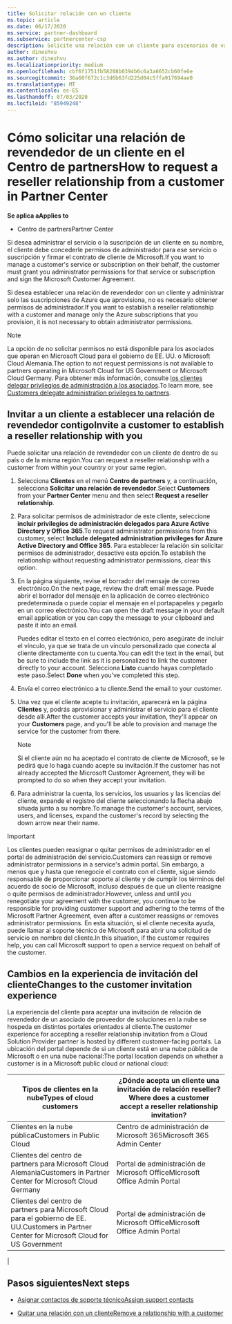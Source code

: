 ```yaml
---
title: Solicitar relación con un cliente
ms.topic: article
ms.date: 06/17/2020
ms.service: partner-dashboard
ms.subservice: partnercenter-csp
description: Solicite una relación con un cliente para escenarios de varios asociados y multicanal o si es necesario restaurar los privilegios de administrador delegado para un cliente.
author: dineshvu
ms.author: dineshvu
ms.localizationpriority: medium
ms.openlocfilehash: cbf6f1751fb58208b0394b6c6a3a6652cb60fe6e
ms.sourcegitcommit: 36a60f672c1c3d6b63fd225d04c5ffa917694ae0
ms.translationtype: MT
ms.contentlocale: es-ES
ms.lasthandoff: 07/03/2020
ms.locfileid: "85949248"
---
```

# <a name="how-to-request-a-reseller-relationship-from-a-customer-in-partner-center"></a><span data-ttu-id="a0ced-103">Cómo solicitar una relación de revendedor de un cliente en el Centro de partners</span><span class="sxs-lookup"><span data-stu-id="a0ced-103">How to request a reseller relationship from a customer in Partner Center</span></span>

<span data-ttu-id="a0ced-104">**Se aplica a**</span><span class="sxs-lookup"><span data-stu-id="a0ced-104">**Applies to**</span></span>

- <span data-ttu-id="a0ced-105">Centro de partners</span><span class="sxs-lookup"><span data-stu-id="a0ced-105">Partner Center</span></span>

<span data-ttu-id="a0ced-106">Si desea administrar el servicio o la suscripción de un cliente en su nombre, el cliente debe concederle permisos de administrador para ese servicio o suscripción y firmar el contrato de cliente de Microsoft.</span><span class="sxs-lookup"><span data-stu-id="a0ced-106">If you want to manage a customer's service or subscription on their behalf, the customer must grant you administrator permissions for that service or subscription and sign the Microsoft Customer Agreement.</span></span>

<span data-ttu-id="a0ced-107">Si desea establecer una relación de revendedor con un cliente y administrar solo las suscripciones de Azure que aprovisiona, no es necesario obtener permisos de administrador.</span><span class="sxs-lookup"><span data-stu-id="a0ced-107">If you want to establish a reseller relationship with a customer and manage only the Azure subscriptions that you provision, it is not necessary to obtain administrator permissions.</span></span>

>[!NOTE] 
><span data-ttu-id="a0ced-108">La opción de no solicitar permisos no está disponible para los asociados que operan en Microsoft Cloud para el gobierno de EE. UU. o Microsoft Cloud Alemania.</span><span class="sxs-lookup"><span data-stu-id="a0ced-108">The option to not request permissions is not available to partners operating in Microsoft Cloud for US Government or Microsoft Cloud Germany.</span></span> <span data-ttu-id="a0ced-109">Para obtener más información, consulte [los clientes delegar privilegios de administración a los asociados](https://docs.microsoft.com/partner-center/customers_revoke_admin_privileges).</span><span class="sxs-lookup"><span data-stu-id="a0ced-109">To learn more, see [Customers delegate administration privileges to partners](https://docs.microsoft.com/partner-center/customers_revoke_admin_privileges).</span></span>

## <a name="invite-a-customer-to-establish-a-reseller-relationship-with-you"></a><span data-ttu-id="a0ced-110">Invitar a un cliente a establecer una relación de revendedor contigo</span><span class="sxs-lookup"><span data-stu-id="a0ced-110">Invite a customer to establish a reseller relationship with you</span></span>

<span data-ttu-id="a0ced-111">Puede solicitar una relación de revendedor con un cliente de dentro de su país o de la misma región.</span><span class="sxs-lookup"><span data-stu-id="a0ced-111">You can request a reseller relationship with a customer from within your country or your same region.</span></span>

1. <span data-ttu-id="a0ced-112">Selecciona **Clientes** en el menú **Centro de partners** y, a continuación, selecciona **Solicitar una relación de revendedor**.</span><span class="sxs-lookup"><span data-stu-id="a0ced-112">Select **Customers** from your **Partner Center** menu and then select **Request a reseller relationship**.</span></span>

2. <span data-ttu-id="a0ced-113">Para solicitar permisos de administrador de este cliente, seleccione **incluir privilegios de administración delegados para Azure Active Directory y Office 365**.</span><span class="sxs-lookup"><span data-stu-id="a0ced-113">To request administrator permissions from this customer, select **Include delegated administration privileges for Azure Active Directory and Office 365**.</span></span> <span data-ttu-id="a0ced-114">Para establecer la relación sin solicitar permisos de administrador, desactive esta opción.</span><span class="sxs-lookup"><span data-stu-id="a0ced-114">To establish the relationship without requesting administrator permissions, clear this option.</span></span>

3. <span data-ttu-id="a0ced-115">En la página siguiente, revise el borrador del mensaje de correo electrónico.</span><span class="sxs-lookup"><span data-stu-id="a0ced-115">On the next page, review the draft email message.</span></span> <span data-ttu-id="a0ced-116">Puede abrir el borrador del mensaje en la aplicación de correo electrónico predeterminada o puede copiar el mensaje en el portapapeles y pegarlo en un correo electrónico.</span><span class="sxs-lookup"><span data-stu-id="a0ced-116">You can open the draft message in your default email application or you can copy the message to your clipboard and paste it into an email.</span></span>

   <span data-ttu-id="a0ced-117">Puedes editar el texto en el correo electrónico, pero asegúrate de incluir el vínculo, ya que se trata de un vínculo personalizado que conecta al cliente directamente con tu cuenta.</span><span class="sxs-lookup"><span data-stu-id="a0ced-117">You can edit the text in the email, but be sure to include the link as it is personalized to link the customer directly to your account.</span></span> <span data-ttu-id="a0ced-118">Selecciona **Listo** cuando hayas completado este paso.</span><span class="sxs-lookup"><span data-stu-id="a0ced-118">Select **Done** when you've completed this step.</span></span>

4. <span data-ttu-id="a0ced-119">Envía el correo electrónico a tu cliente.</span><span class="sxs-lookup"><span data-stu-id="a0ced-119">Send the email to your customer.</span></span>

5. <span data-ttu-id="a0ced-120">Una vez que el cliente acepte tu invitación, aparecerá en la página **Clientes** y, podrás aprovisionar y administrar el servicio para el cliente desde allí.</span><span class="sxs-lookup"><span data-stu-id="a0ced-120">After the customer accepts your invitation, they'll appear on your **Customers** page, and you'll be able to provision and manage the service for the customer from there.</span></span>

   > [!NOTE]
   > <span data-ttu-id="a0ced-121">Si el cliente aún no ha aceptado el contrato de cliente de Microsoft, se le pedirá que lo haga cuando acepte su invitación.</span><span class="sxs-lookup"><span data-stu-id="a0ced-121">If the customer has not already accepted the Microsoft Customer Agreement, they will be prompted to do so when they accept your invitation.</span></span> 

6. <span data-ttu-id="a0ced-122">Para administrar la cuenta, los servicios, los usuarios y las licencias del cliente, expande el registro del cliente seleccionando la flecha abajo situada junto a su nombre.</span><span class="sxs-lookup"><span data-stu-id="a0ced-122">To manage the customer's account, services, users, and licenses, expand the customer's record by selecting the down arrow near their name.</span></span>

> [!IMPORTANT]  
> <span data-ttu-id="a0ced-123">Los clientes pueden reasignar o quitar permisos de administrador en el portal de administración del servicio.</span><span class="sxs-lookup"><span data-stu-id="a0ced-123">Customers can reassign or remove administrator permissions in a service's admin portal.</span></span> <span data-ttu-id="a0ced-124">Sin embargo, a menos que y hasta que renegocie el contrato con el cliente, sigue siendo responsable de proporcionar soporte al cliente y de cumplir los términos del acuerdo de socio de Microsoft, incluso después de que un cliente reasigne o quite permisos de administrador.</span><span class="sxs-lookup"><span data-stu-id="a0ced-124">However, unless and until you renegotiate your agreement with the customer, you continue to be responsible for providing customer support and adhering to the terms of the Microsoft Partner Agreement, even after a customer reassigns or removes administrator permissions.</span></span> <span data-ttu-id="a0ced-125">En esta situación, si el cliente necesita ayuda, puede llamar al soporte técnico de Microsoft para abrir una solicitud de servicio en nombre del cliente.</span><span class="sxs-lookup"><span data-stu-id="a0ced-125">In this situation, if the customer requires help, you can call Microsoft support to open a service request on behalf of the customer.</span></span>

## <a name="changes-to-the-customer-invitation-experience"></a><span data-ttu-id="a0ced-126">Cambios en la experiencia de invitación del cliente</span><span class="sxs-lookup"><span data-stu-id="a0ced-126">Changes to the customer invitation experience</span></span>

<span data-ttu-id="a0ced-127">La experiencia del cliente para aceptar una invitación de relación de revendedor de un asociado de proveedor de soluciones en la nube se hospeda en distintos portales orientados al cliente.</span><span class="sxs-lookup"><span data-stu-id="a0ced-127">The customer experience for accepting a reseller relationship invitation from a Cloud Solution Provider partner is hosted by different customer-facing portals.</span></span> <span data-ttu-id="a0ced-128">La ubicación del portal depende de si un cliente está en una nube pública de Microsoft o en una nube nacional:</span><span class="sxs-lookup"><span data-stu-id="a0ced-128">The portal location depends on whether a customer is in a Microsoft public cloud or national cloud:</span></span>

|<span data-ttu-id="a0ced-129">Tipos de clientes en la nube</span><span class="sxs-lookup"><span data-stu-id="a0ced-129">Types of cloud customers</span></span>  | <span data-ttu-id="a0ced-130">¿Dónde acepta un cliente una invitación de relación reseller?</span><span class="sxs-lookup"><span data-stu-id="a0ced-130">Where does a customer accept a reseller relationship invitation?</span></span> |
|---------|---------
| <span data-ttu-id="a0ced-131">Clientes en la nube pública</span><span class="sxs-lookup"><span data-stu-id="a0ced-131">Customers in Public Cloud</span></span> | <span data-ttu-id="a0ced-132">Centro de administración de Microsoft 365</span><span class="sxs-lookup"><span data-stu-id="a0ced-132">Microsoft 365 Admin Center</span></span> |
| <span data-ttu-id="a0ced-133">Clientes del centro de partners para Microsoft Cloud Alemania</span><span class="sxs-lookup"><span data-stu-id="a0ced-133">Customers in Partner Center for Microsoft Cloud Germany</span></span> | <span data-ttu-id="a0ced-134">Portal de administración de Microsoft Office</span><span class="sxs-lookup"><span data-stu-id="a0ced-134">Microsoft Office Admin Portal</span></span> |
| <span data-ttu-id="a0ced-135">Clientes del centro de partners para Microsoft Cloud para el gobierno de EE. UU.</span><span class="sxs-lookup"><span data-stu-id="a0ced-135">Customers in Partner Center for Microsoft Cloud for US Government</span></span> | <span data-ttu-id="a0ced-136">Portal de administración de Microsoft Office</span><span class="sxs-lookup"><span data-stu-id="a0ced-136">Microsoft Office Admin Portal</span></span> |
|

## <a name="next-steps"></a><span data-ttu-id="a0ced-137">Pasos siguientes</span><span class="sxs-lookup"><span data-stu-id="a0ced-137">Next steps</span></span>

- [<span data-ttu-id="a0ced-138">Asignar contactos de soporte técnico</span><span class="sxs-lookup"><span data-stu-id="a0ced-138">Assign support contacts</span></span>](assign-support-contacts.md)

- [<span data-ttu-id="a0ced-139">Quitar una relación con un cliente</span><span class="sxs-lookup"><span data-stu-id="a0ced-139">Remove a relationship with a customer</span></span>](remove-a-relationship.md)
